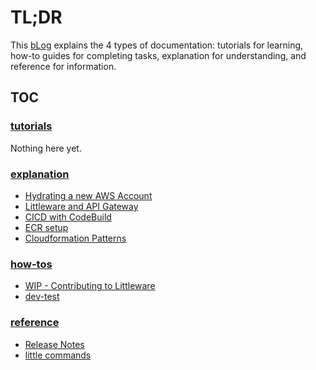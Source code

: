 # TL;DR

This [bLog](https://www.divio.com/blog/documentation/) explains the 4 types of documentation: tutorials for learning, how-to guides for completing tasks, explanation for understanding, and reference for information.

## TOC

### [tutorials](./Notes/tutorial)

Nothing here yet.

### [explanation](./Notes/explanation)

* [Hydrating a new AWS Account](./Notes/explanation/accountHydrate.md)
* [Littleware and API Gateway](./Notes/explanation/apiGateway.md)
* [CICD with CodeBuild](./Notes/explanation/codeBuildCICD.md)
* [ECR setup](./Notes/explanation/ecrSetup.md)
* [Cloudformation Patterns](./Notes/explanation/cfPatterns.md)

### [how-tos](./Notes/howto)

* [WIP - Contributing to Littleware](./Notes/howto/littleContribute.md)
* [dev-test](./Notes/howto/devTest.md)

### [reference](./Notes/reference)

* [Release Notes](./Notes/reference/releaseNotes.md)
* [little commands](./Notes/reference/littleCommands.md)
